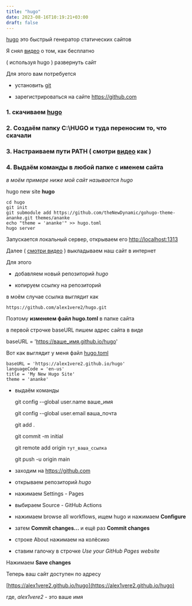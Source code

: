 ```yaml
---
title: "hugo"
date: 2023-08-16T10:19:21+03:00
draft: false
---
```


[hugo](https://github.com/gohugoio/hugo/releases) это быстрый генератор статических сайтов

Я снял [видео](https://youtu.be/x8w9zlGOnGY) о том, как бесплатно

( используя hugo ) развернуть сайт

Для этого вам потребуется

+ установить [git](https://git-scm.com/downloads)

+ зарегистрироваться на сайте https://github.com

### 1. скачиваем [hugo](https://github.com/gohugoio/hugo/releases)

### 2. Создаём папку C:\HUGO и туда переносим то, что скачали

### 3. Настраиваем пути PATH ( смотри [видео](https://youtu.be/x8w9zlGOnGY?t=182) как )

### 4. Выдаём команды в любой папке с именем сайта

*в моём примере ниже мой сайт называется hugo*

hugo new site **hugo**

    cd hugo
    git init
    git submodule add https://github.com/theNewDynamic/gohugo-theme-ananke.git themes/ananke
    echo "theme = 'ananke'" >> hugo.toml
    hugo server

Запускается локальный сервер, открываем его [http://localhost:1313](http://localhost:1313)

Далее ( [смотри видео](https://youtu.be/sAMgA-yn0U8) ) выкладываем наш сайт в интернет

Для этого

+ добавляем новый репозиторий *hugo*

+ копируем ссылку на репозиторий 

в моём случае ссылка выглядит как

 `https://github.com/alex1vere2/hugo.git`

Поэтому **изменяем файл hugo.toml** в папке сайта

в первой строчке baseURL пишем адрес сайта в виде

baseURL = 'https://ваше_имя.github.io/hugo'

Вот как выглядит у меня файл [hugo.toml](https://raw.githubusercontent.com/alex1vere2/hugo/main/hugo.toml)

    baseURL = 'https://alex1vere2.github.io/hugo'
    languageCode = 'en-us'
    title = 'My New Hugo Site'
    theme = 'ananke'

+ выдаём команды

    git config --global user.name ваше_имя

    git config --global user.email ваша_почта

    git add .

    git commit -m initial

    git remote add origin `тут_ваша_ссылка`

    git push -u origin main

+ заходим на https://github.com

+ открываем репозиторий *hugo*

+ нажимаем Settings - Pages

+ выбираем Source - GitHub Actions

+ нажимаем browse all workflows, ищем hugo и нажимаем **Configure**

+ затем **Commit changes...** и ещё раз **Commit changes**

+ строке About нажимаем на колёсико

+ ставим галочку в строчке *Use your GitHub Pages website*

Нажимаем **Save changes**

Теперь ваш сайт доступен по адресу

[https://alex1vere2.github.io/hugo](https://alex1vere2.github.io/hugo)

где, *alex1vere2* - это ваше имя




